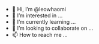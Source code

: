 - 👋 Hi, I’m @leowhaomi
- 👀 I’m interested in ...
- 🌱 I’m currently learning ...
- 💞️ I’m looking to collaborate on ...
- 📫 How to reach me ...

<!---
leowhaomi/leowhaomi is a ✨ special ✨ repository because its `README.md` (this file) appears on your GitHub profile.
You can click the Preview link to take a look at your changes.
--->
